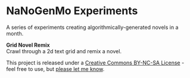 NaNoGenMo Experiments
====
  
A series of experiments creating algorithmically-generated novels in a month.    
  
**Grid Novel Remix**  
Crawl through a 2d text grid and remix a novel.
  
  
This project is released under a <a href='http://creativecommons.org/licenses/by-nc-sa/3.0/'>Creative Commons BY-NC-SA License</a> - feel free to use, but <a href='mailto:mail@jeffreythompson.org'>please let me know</a>.
